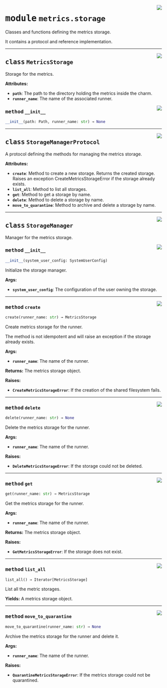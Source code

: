 <!-- markdownlint-disable -->

<a href="../../github-runner-manager/src/github_runner_manager/metrics/storage.py#L0"><img align="right" style="float:right;" src="https://img.shields.io/badge/-source-cccccc?style=flat-square"></a>

# <kbd>module</kbd> `metrics.storage`
Classes and functions defining the metrics storage. 

It contains a protocol and reference implementation. 



---

<a href="../../github-runner-manager/src/github_runner_manager/metrics/storage.py#L29"><img align="right" style="float:right;" src="https://img.shields.io/badge/-source-cccccc?style=flat-square"></a>

## <kbd>class</kbd> `MetricsStorage`
Storage for the metrics. 



**Attributes:**
 
 - <b>`path`</b>:  The path to the directory holding the metrics inside the charm. 
 - <b>`runner_name`</b>:  The name of the associated runner. 

<a href="../../<string>"><img align="right" style="float:right;" src="https://img.shields.io/badge/-source-cccccc?style=flat-square"></a>

### <kbd>method</kbd> `__init__`

```python
__init__(path: Path, runner_name: str) → None
```









---

<a href="../../github-runner-manager/src/github_runner_manager/metrics/storage.py#L42"><img align="right" style="float:right;" src="https://img.shields.io/badge/-source-cccccc?style=flat-square"></a>

## <kbd>class</kbd> `StorageManagerProtocol`
A protocol defining the methods for managing the metrics storage. 



**Attributes:**
 
 - <b>`create`</b>:  Method to create a new storage. Returns the created storage.  Raises an exception CreateMetricsStorageError if the storage already exists. 
 - <b>`list_all`</b>:  Method to list all storages. 
 - <b>`get`</b>:  Method to get a storage by name. 
 - <b>`delete`</b>:  Method to delete a storage by name. 
 - <b>`move_to_quarantine`</b>:  Method to archive and delete a storage by name. 





---

<a href="../../github-runner-manager/src/github_runner_manager/metrics/storage.py#L61"><img align="right" style="float:right;" src="https://img.shields.io/badge/-source-cccccc?style=flat-square"></a>

## <kbd>class</kbd> `StorageManager`
Manager for the metrics storage. 

<a href="../../github-runner-manager/src/github_runner_manager/metrics/storage.py#L64"><img align="right" style="float:right;" src="https://img.shields.io/badge/-source-cccccc?style=flat-square"></a>

### <kbd>method</kbd> `__init__`

```python
__init__(system_user_config: SystemUserConfig)
```

Initialize the storage manager. 



**Args:**
 
 - <b>`system_user_config`</b>:  The configuration of the user owning the storage. 




---

<a href="../../github-runner-manager/src/github_runner_manager/metrics/storage.py#L79"><img align="right" style="float:right;" src="https://img.shields.io/badge/-source-cccccc?style=flat-square"></a>

### <kbd>method</kbd> `create`

```python
create(runner_name: str) → MetricsStorage
```

Create metrics storage for the runner. 

The method is not idempotent and will raise an exception if the storage already exists. 



**Args:**
 
 - <b>`runner_name`</b>:  The name of the runner. 



**Returns:**
 The metrics storage object. 



**Raises:**
 
 - <b>`CreateMetricsStorageError`</b>:  If the creation of the shared filesystem fails. 

---

<a href="../../github-runner-manager/src/github_runner_manager/metrics/storage.py#L176"><img align="right" style="float:right;" src="https://img.shields.io/badge/-source-cccccc?style=flat-square"></a>

### <kbd>method</kbd> `delete`

```python
delete(runner_name: str) → None
```

Delete the metrics storage for the runner. 



**Args:**
 
 - <b>`runner_name`</b>:  The name of the runner. 



**Raises:**
 
 - <b>`DeleteMetricsStorageError`</b>:  If the storage could not be deleted. 

---

<a href="../../github-runner-manager/src/github_runner_manager/metrics/storage.py#L156"><img align="right" style="float:right;" src="https://img.shields.io/badge/-source-cccccc?style=flat-square"></a>

### <kbd>method</kbd> `get`

```python
get(runner_name: str) → MetricsStorage
```

Get the metrics storage for the runner. 



**Args:**
 
 - <b>`runner_name`</b>:  The name of the runner. 



**Returns:**
 The metrics storage object. 



**Raises:**
 
 - <b>`GetMetricsStorageError`</b>:  If the storage does not exist. 

---

<a href="../../github-runner-manager/src/github_runner_manager/metrics/storage.py#L138"><img align="right" style="float:right;" src="https://img.shields.io/badge/-source-cccccc?style=flat-square"></a>

### <kbd>method</kbd> `list_all`

```python
list_all() → Iterator[MetricsStorage]
```

List all the metric storages. 



**Yields:**
  A metrics storage object. 

---

<a href="../../github-runner-manager/src/github_runner_manager/metrics/storage.py#L194"><img align="right" style="float:right;" src="https://img.shields.io/badge/-source-cccccc?style=flat-square"></a>

### <kbd>method</kbd> `move_to_quarantine`

```python
move_to_quarantine(runner_name: str) → None
```

Archive the metrics storage for the runner and delete it. 



**Args:**
 
 - <b>`runner_name`</b>:  The name of the runner. 



**Raises:**
 
 - <b>`QuarantineMetricsStorageError`</b>:  If the metrics storage could not be quarantined. 



